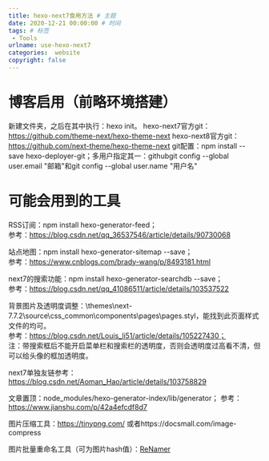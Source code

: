 ```yaml
---
title: hexo-next7食用方法 # 主题
date: 2020-12-21 00:00:00 # 时间
tags: # 标签
 - Tools
urlname: use-hexo-next7
categories:  website
copyright: false
---
```

# 博客启用（前略环境搭建）
新建文件夹，之后在其中执行：hexo init。
hexo-next7官方git：https://github.com/theme-next/hexo-theme-next
hexo-next8官方git：https://github.com/next-theme/hexo-theme-next
git配置：npm install --save hexo-deployer-git；多用户指定其一：githubgit config --global user.email "邮箱"和git config --global user.name "用户名"
<!-- more -->


# 可能会用到的工具

RSS订阅：npm install hexo-generator-feed；  
参考：https://blog.csdn.net/qq_36537546/article/details/90730068  

站点地图：npm install hexo-generator-sitemap --save；  
参考：https://www.cnblogs.com/brady-wang/p/8493181.html  

next7的搜索功能：npm install hexo-generator-searchdb --save；  
参考：https://blog.csdn.net/qq_41086511/article/details/103537522  

背景图片及透明度调整：\themes\next-7.7.2\source\css\_common\components\pages\pages.styl，能找到此页面样式文件的均可。  
参考：https://blog.csdn.net/Louis_li51/article/details/105227430；  
注：带搜索框后不能开启菜单栏和搜索栏的透明度，否则会透明度过高看不清，但可以给头像的框加透明度。   

next7单独友链参考：https://blog.csdn.net/Aoman_Hao/article/details/103758829  

文章置顶：node_modules/hexo-generator-index/lib/generator；
参考：https://www.jianshu.com/p/42a4efcdf8d7  

图片压缩工具：https://tinypng.com/ 或者https://docsmall.com/image-compress  

图片批量重命名工具（可为图片hash值）：[ReNamer](https://renamer.en.softonic.com/)  